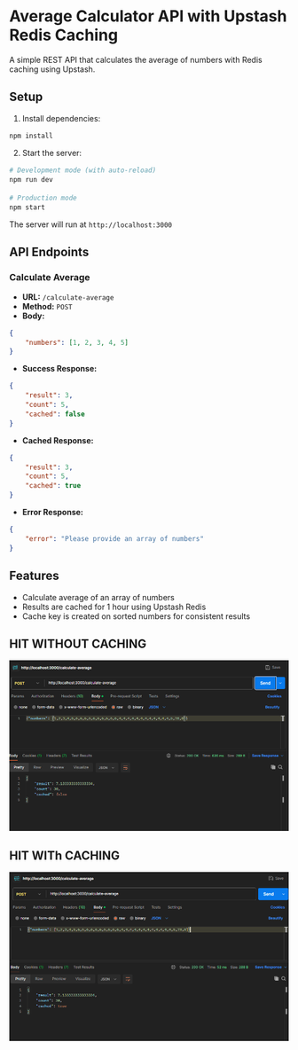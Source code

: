 # Average Calculator API with Upstash Redis Caching

A simple REST API that calculates the average of numbers with Redis caching using Upstash.

## Setup

1. Install dependencies:
```bash
npm install
```

2. Start the server:
```bash
# Development mode (with auto-reload)
npm run dev

# Production mode
npm start
```

The server will run at `http://localhost:3000`

## API Endpoints

### Calculate Average
- **URL:** `/calculate-average`
- **Method:** `POST`
- **Body:**
```json
{
    "numbers": [1, 2, 3, 4, 5]
}
```
- **Success Response:**
```json
{
    "result": 3,
    "count": 5,
    "cached": false
}
```
- **Cached Response:**
```json
{
    "result": 3,
    "count": 5,
    "cached": true
}
```
- **Error Response:**
```json
{
    "error": "Please provide an array of numbers"
}
```



## Features
- Calculate average of an array of numbers
- Results are cached for 1 hour using Upstash Redis
- Cache key is created on sorted numbers for consistent results

## HIT WITHOUT CACHING
![without caching](docs/image.png)

## HIT WITh CACHING
![with caching](docs/image2.png)


